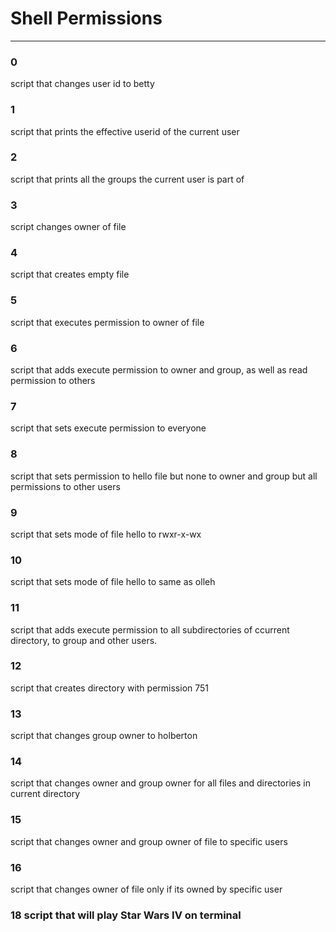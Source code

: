 # Shell Permissions

------------------

### 0 
script that changes user id to betty

### 1 
script that prints the effective userid of the current user

### 2 
script that prints all the groups the current user is part of

### 3 
script changes owner of file

### 4 
script that creates empty file 

### 5 
script that executes permission to owner of file

### 6 
script that adds execute permission to owner and group, as well as read permission to others

### 7 
script that sets execute permission to everyone

### 8 
script that sets permission to hello file but none to owner and group but all permissions to other users

### 9 
script that sets mode of file hello to rwxr-x-wx

### 10 
script that sets mode of file hello to same as olleh

### 11 
script that adds execute permission to all subdirectories of ccurrent directory, to group and other users.

### 12 
script that creates directory with permission 751

### 13 
script that changes group owner to holberton

### 14 
script that changes owner and group owner for all files and directories in current directory

### 15 
script that changes owner and group owner of file to specific users

### 16 
script that changes owner of file only if its owned by specific user

### 18 script that will play Star Wars IV on terminal
